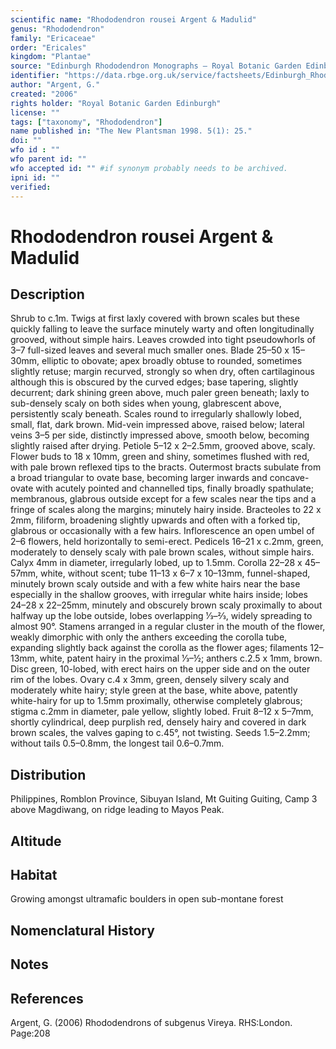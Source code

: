 ```yaml
---
scientific name: "Rhododendron rousei Argent & Madulid"
genus: "Rhododendron"
family: "Ericaceae"
order: "Ericales"
kingdom: "Plantae"
source: "Edinburgh Rhododendron Monographs – Royal Botanic Garden Edinburgh"
identifier: "https://data.rbge.org.uk/service/factsheets/Edinburgh_Rhododendron_Monographs.xhtml"
author: "Argent, G."
created: "2006"
rights holder: "Royal Botanic Garden Edinburgh"
license: ""
tags: ["taxonomy", "Rhododendron"]
name published in: "The New Plantsman 1998. 5(1): 25."
doi: ""
wfo id : ""
wfo parent id: ""
wfo accepted id: "" #if synonym probably needs to be archived.                      
ipni id: ""
verified:
---
```


                       

# Rhododendron rousei Argent & Madulid

## Description
Shrub to c.1m. Twigs at first laxly covered with brown scales but these quickly falling to leave the surface minutely warty and often longitudinally grooved, without simple hairs. Leaves crowded into tight pseudo­whorls of 3–7 full-sized leaves and several much smaller ones. Blade 25–50 x 15–30mm, elliptic to obovate; apex broadly obtuse to rounded, sometimes slightly retuse; margin recurved, strongly so when dry, often cartilaginous although this is obscured by the curved edges; base tapering, slightly decurrent; dark shining green above, much paler green beneath; laxly to sub-densely scaly on both sides when young, glabrescent above, persistently scaly beneath. Scales round to irregularly shallowly lobed, small, flat, dark brown. Mid-vein impressed above, raised below; lateral veins 3–5 per side, distinctly impressed above, smooth below, becoming slightly raised after drying. Petiole 5–12 x 2–2.5mm, grooved above, scaly. Flower buds to 18 x 10mm, green and shiny, sometimes flushed with red, with pale brown reflexed tips to the bracts. Outermost bracts subulate from a broad triangular to ovate base, becoming larger inwards and concave-ovate with acutely pointed and channelled tips, finally broadly spathulate; membranous, glabrous outside except for a few scales near the tips and a fringe of scales along the margins; minutely hairy inside. Bracteoles to 22 x 2mm, filiform, broadening slightly upwards and often with a forked tip, glabrous or occasionally with a few hairs. Inflorescence an open umbel of 2–6 flowers, held horizontally to semi-erect. Pedicels 16–21 x c.2mm, green, moderately to densely scaly with pale brown scales, without simple hairs. Calyx 4mm in diameter, irregularly lobed, up to 1.5mm. Corolla 22–28 x 45–57mm, white, without scent; tube 11–13 x 6–7 x 10–13mm, funnel-shaped, minutely brown scaly outside and with a few white hairs near the base especially in the shallow grooves, with irregu­lar white hairs inside; lobes 24–28 x 22–25mm, minutely and obscurely brown scaly proximally to about halfway up the lobe outside, lobes overlapping 1⁄3–2⁄3, widely spreading to almost 90°. Stamens arranged in a regular cluster in the mouth of the flower, weakly dimorph­ic with only the anthers exceeding the corolla tube, expanding slightly back against the corolla as the flower ages; filaments 12–13mm, white, patent hairy in the proximal 1⁄3–½; anthers c.2.5 x 1mm, brown. Disc green, 10-lobed, with erect hairs on the upper side and on the outer rim of the lobes. Ovary c.4 x 3mm, green, densely silvery scaly and moderately white hairy; style green at the base, white above, patently white-hairy for up to 1.5mm proximally, otherwise completely glabrous; stigma c.2mm in diameter, pale yellow, slightly lobed. Fruit 8–12 x 5–7mm, shortly cylindrical, deep purplish red, densely hairy and covered in dark brown scales, the valves gaping to c.45°, not twisting. Seeds 1.5–2.2mm; without tails 0.5–0.8mm, the longest tail 0.6–0.7mm.

## Distribution
Philippines, Romblon Province, Sibuyan Island, Mt Guiting Guiting, Camp 3 above Magdiwang, on ridge leading to Mayos Peak.

## Altitude


## Habitat
Growing amongst ultramafic boulders in open sub-montane forest

## Nomenclatural History

                       
## Notes


## References

Argent, G. (2006) Rhododendrons of subgenus Vireya. RHS:London. Page:208
